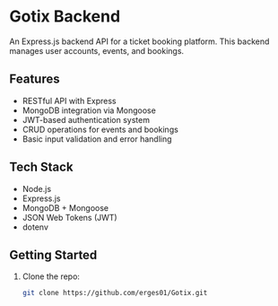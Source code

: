 # Gotix Backend

An Express.js backend API for a ticket booking platform. This backend manages user accounts, events, and bookings.

## Features

- RESTful API with Express
- MongoDB integration via Mongoose
- JWT-based authentication system
- CRUD operations for events and bookings
- Basic input validation and error handling

## Tech Stack

- Node.js
- Express.js
- MongoDB + Mongoose
- JSON Web Tokens (JWT)
- dotenv

## Getting Started

1. Clone the repo:
   ```bash
   git clone https://github.com/erges01/Gotix.git
